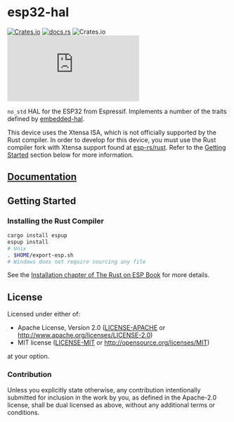 # esp32-hal

[![Crates.io](https://img.shields.io/crates/v/esp32-hal?labelColor=1C2C2E&color=C96329&logo=Rust&style=flat-square)](https://crates.io/crates/esp32-hal)
[![docs.rs](https://img.shields.io/docsrs/esp32-hal?labelColor=1C2C2E&color=C96329&logo=rust&style=flat-square)](https://docs.rs/esp32-hal)
![Crates.io](https://img.shields.io/crates/l/esp32-hal?labelColor=1C2C2E&style=flat-square)
[![Matrix](https://img.shields.io/matrix/esp-rs:matrix.org?label=join%20matrix&labelColor=1C2C2E&color=BEC5C9&logo=matrix&style=flat-square)](https://matrix.to/#/#esp-rs:matrix.org)

`no_std` HAL for the ESP32 from Espressif. Implements a number of the traits defined by [embedded-hal](https://github.com/rust-embedded/embedded-hal).

This device uses the Xtensa ISA, which is not officially supported by the Rust compiler. In order to develop for this device, you must use the Rust compiler fork with Xtensa support found at [esp-rs/rust](https://github.com/esp-rs/rust). Refer to the [Getting Started](#getting-started) section below for more information.

## [Documentation]

[documentation]: https://docs.rs/esp32-hal/

## Getting Started

### Installing the Rust Compiler

```sh
cargo install espup
espup install
# Unix
. $HOME/export-esp.sh
# Windows does not require sourcing any file
```

See the [Installation chapter of The Rust on ESP Book](https://esp-rs.github.io/book/installation/installation.html#installing-rust-for-espressif-socs) for more details.

## License

Licensed under either of:

- Apache License, Version 2.0 ([LICENSE-APACHE](../LICENSE-APACHE) or http://www.apache.org/licenses/LICENSE-2.0)
- MIT license ([LICENSE-MIT](../LICENSE-MIT) or http://opensource.org/licenses/MIT)

at your option.

### Contribution

Unless you explicitly state otherwise, any contribution intentionally submitted for inclusion in
the work by you, as defined in the Apache-2.0 license, shall be dual licensed as above, without
any additional terms or conditions.

